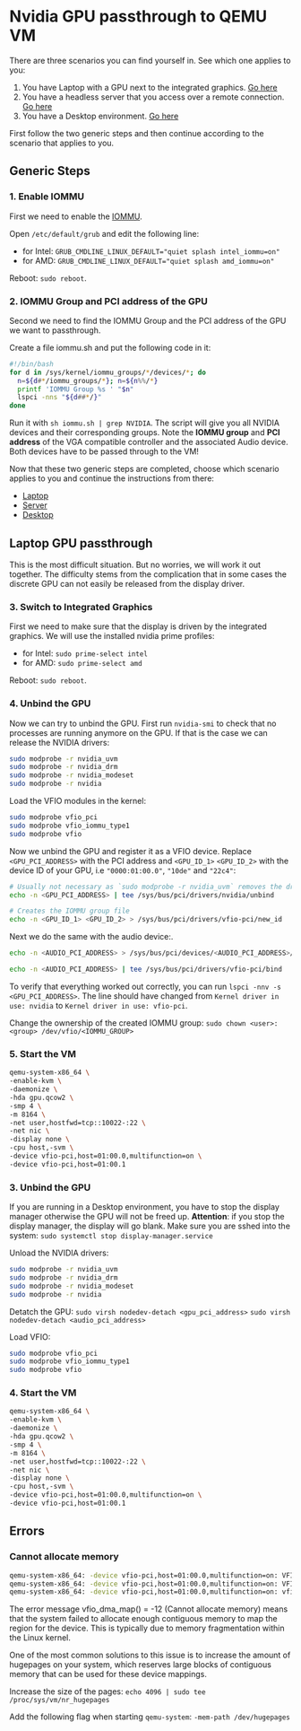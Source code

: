 # Nvidia GPU passthrough to QEMU VM

There are three scenarios you can find yourself in. See which one applies to you:
1. You have Laptop with a GPU next to the integrated graphics. [Go here](#laptop-gpu-passthrough)
2. You have a headless server that you access over a remote connection. [Go here](#server-gpu-passthrough)
3. You have a Desktop environment. [Go here](#desktop-gpu-passthrough)

First follow the two generic steps and then continue according to the scenario that applies to you.

## Generic Steps
### 1. Enable IOMMU

First we need to enable the [IOMMU](https://en.wikipedia.org/wiki/Input%E2%80%93output_memory_management_unit). 

Open `/etc/default/grub` and edit the following line:
- for Intel: `GRUB_CMDLINE_LINUX_DEFAULT="quiet splash intel_iommu=on"`
- for AMD: `GRUB_CMDLINE_LINUX_DEFAULT="quiet splash amd_iommu=on"`

Reboot: `sudo reboot`.

### 2. IOMMU Group and PCI address of the GPU

Second we need to find the IOMMU Group and the PCI address of the GPU we want to passthrough. 

Create a file iommu.sh and put the following code in it:
```bash
#!/bin/bash
for d in /sys/kernel/iommu_groups/*/devices/*; do
  n=${d#*/iommu_groups/*}; n=${n%%/*}
  printf 'IOMMU Group %s ' "$n"
  lspci -nns "${d##*/}"
done
```

Run it with `sh iommu.sh | grep NVIDIA`. The script will give you all NVIDIA devices and their corresponding groups. Note the __IOMMU group__ and __PCI address__ of the VGA compatible controller and the associated Audio device. Both devices have to be passed through to the VM!

Now that these two generic steps are completed, choose which scenario applies to you and continue the instructions from there:
- [Laptop](#laptop-gpu-passthrough)
- [Server](#server-gpu-passthrough)
- [Desktop](#desktop-gpu-passthrough)

## Laptop GPU passthrough

This is the most difficult situation. But no worries, we will work it out together. The difficulty stems from the complication that in some cases the discrete GPU can not easily be released from the display driver. 

### 3. Switch to Integrated Graphics

First we need to make sure that the display is driven by the integrated graphics. We will use the installed nvidia prime profiles:
- for Intel: `sudo prime-select intel`
- for AMD: `sudo prime-select amd`

Reboot: `sudo reboot`.

### 4. Unbind the GPU

Now we can try to unbind the GPU. First run `nvidia-smi` to check that no processes are running anymore on the GPU. If that is the case we can release the NVIDIA drivers:

```bash
sudo modprobe -r nvidia_uvm
sudo modprobe -r nvidia_drm
sudo modprobe -r nvidia_modeset
sudo modprobe -r nvidia
```

Load the VFIO modules in the kernel:
```bash
sudo modprobe vfio_pci
sudo modprobe vfio_iommu_type1
sudo modprobe vfio
```

Now we unbind the GPU and register it as a VFIO device. Replace `<GPU_PCI_ADDRESS>` with the PCI address and `<GPU_ID_1>` `<GPU_ID_2>` with the device ID of your GPU, i.e `"0000:01:00.0"`, `"10de"` and `"22c4"`:

```bash
# Usually not necessary as `sudo modprobe -r nvidia_uvm` removes the driver from the GPU
echo -n <GPU_PCI_ADDRESS> | tee /sys/bus/pci/drivers/nvidia/unbind
```

```bash
# Creates the IOMMU group file
echo -n <GPU_ID_1> <GPU_ID_2> > /sys/bus/pci/drivers/vfio-pci/new_id
```

Next we do the same with the audio device:.

```bash
echo -n <AUDIO_PCI_ADDRESS> > /sys/bus/pci/devices/<AUDIO_PCI_ADDRESS>/driver/unbind
```

```bash
echo -n <AUDIO_PCI_ADDRESS> | tee /sys/bus/pci/drivers/vfio-pci/bind
```

To verify that everything worked out correctly, you can run `lspci -nnv -s <GPU_PCI_ADDRESS>`. The line should have changed from `Kernel driver in use: nvidia` to `Kernel driver in use: vfio-pci`.


Change the ownership of the created IOMMU group:
`sudo chown <user>:<group> /dev/vfio/<IOMMU_GROUP>`

### 5. Start the VM

```bash
qemu-system-x86_64 \
-enable-kvm \
-daemonize \
-hda gpu.qcow2 \
-smp 4 \
-m 8164 \
-net user,hostfwd=tcp::10022-:22 \
-net nic \
-display none \
-cpu host,-svm \
-device vfio-pci,host=01:00.0,multifunction=on \
-device vfio-pci,host=01:00.1
```


### 3. Unbind the GPU

If you are running in a Desktop environment, you have to stop the display manager otherwise the GPU will not be freed up. __Attention__: if you stop the display manager, the display will go blank. Make sure you are sshed into the system:
`sudo systemctl stop display-manager.service`

Unload the NVIDIA drivers:
```bash
sudo modprobe -r nvidia_uvm
sudo modprobe -r nvidia_drm
sudo modprobe -r nvidia_modeset
sudo modprobe -r nvidia
```

Detatch the GPU:
`sudo virsh nodedev-detach <gpu_pci_address>`
`sudo virsh nodedev-detach <audio_pci_address>`

Load VFIO:
```bash
sudo modprobe vfio_pci
sudo modprobe vfio_iommu_type1
sudo modprobe vfio
```

### 4. Start the VM

```bash
qemu-system-x86_64 \
-enable-kvm \
-daemonize \
-hda gpu.qcow2 \
-smp 4 \
-m 8164 \
-net user,hostfwd=tcp::10022-:22 \
-net nic \
-display none \
-cpu host,-svm \
-device vfio-pci,host=01:00.0,multifunction=on \
-device vfio-pci,host=01:00.1
```


## Errors

### Cannot allocate memory

```bash
qemu-system-x86_64: -device vfio-pci,host=01:00.0,multifunction=on: VFIO_MAP_DMA: -12
qemu-system-x86_64: -device vfio-pci,host=01:00.0,multifunction=on: VFIO_MAP_DMA: -12
qemu-system-x86_64: -device vfio-pci,host=01:00.0,multifunction=on: vfio 0000:01:00.0: failed to setup container for group 14: memory listener initialization failed: Region pc.ram: vfio_dma_map(0x55f3ffb9a3d0, 0x100000, 0xbff00000, 0x7f4aa1b00000) = -12 (Cannot allocate memory)
```
The error message vfio_dma_map() = -12 (Cannot allocate memory) means that the system failed to allocate enough contiguous memory to map the region for the device. This is typically due to memory fragmentation within the Linux kernel.

One of the most common solutions to this issue is to increase the amount of hugepages on your system, which reserves large blocks of contiguous memory that can be used for these device mappings. 

Increase the size of the pages: `echo 4096 | sudo tee /proc/sys/vm/nr_hugepages`

Add the following flag when starting `qemu-system`: `-mem-path /dev/hugepages`


